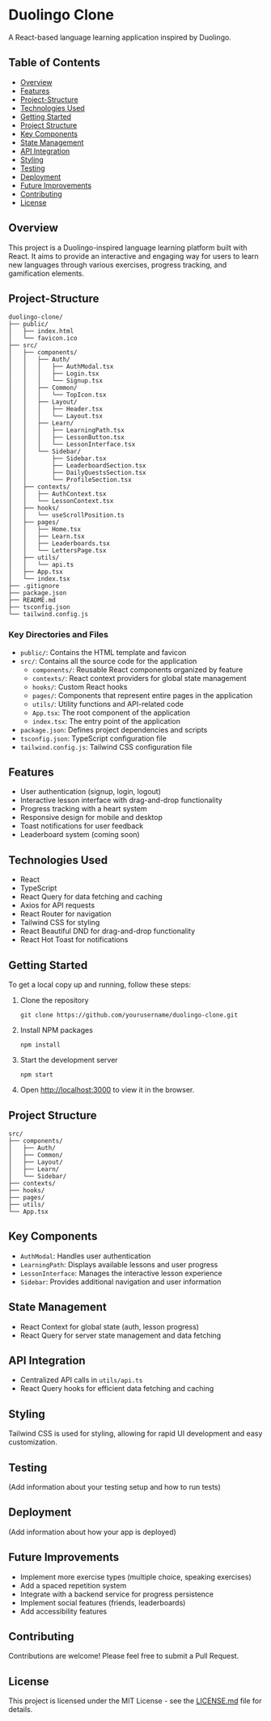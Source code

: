 # Duolingo Clone

A React-based language learning application inspired by Duolingo.

## Table of Contents

- [Overview](#overview)
- [Features](#features)
- [Project-Structure](#Project-Structure)
- [Technologies Used](#technologies-used)
- [Getting Started](#getting-started)
- [Project Structure](#project-structure)
- [Key Components](#key-components)
- [State Management](#state-management)
- [API Integration](#api-integration)
- [Styling](#styling)
- [Testing](#testing)
- [Deployment](#deployment)
- [Future Improvements](#future-improvements)
- [Contributing](#contributing)
- [License](#license)

## Overview

This project is a Duolingo-inspired language learning platform built with React. It aims to provide an interactive and engaging way for users to learn new languages through various exercises, progress tracking, and gamification elements.

## Project-Structure

```
duolingo-clone/
├── public/
│   ├── index.html
│   └── favicon.ico
├── src/
│   ├── components/
│   │   ├── Auth/
│   │   │   ├── AuthModal.tsx
│   │   │   ├── Login.tsx
│   │   │   └── Signup.tsx
│   │   ├── Common/
│   │   │   └── TopIcon.tsx
│   │   ├── Layout/
│   │   │   ├── Header.tsx
│   │   │   └── Layout.tsx
│   │   ├── Learn/
│   │   │   ├── LearningPath.tsx
│   │   │   ├── LessonButton.tsx
│   │   │   └── LessonInterface.tsx
│   │   └── Sidebar/
│   │       ├── Sidebar.tsx
│   │       ├── LeaderboardSection.tsx
│   │       ├── DailyQuestsSection.tsx
│   │       └── ProfileSection.tsx
│   ├── contexts/
│   │   ├── AuthContext.tsx
│   │   └── LessonContext.tsx
│   ├── hooks/
│   │   └── useScrollPosition.ts
│   ├── pages/
│   │   ├── Home.tsx
│   │   ├── Learn.tsx
│   │   ├── Leaderboards.tsx
│   │   └── LettersPage.tsx
│   ├── utils/
│   │   └── api.ts
│   ├── App.tsx
│   └── index.tsx
├── .gitignore
├── package.json
├── README.md
├── tsconfig.json
└── tailwind.config.js
```

### Key Directories and Files

- `public/`: Contains the HTML template and favicon
- `src/`: Contains all the source code for the application
  - `components/`: Reusable React components organized by feature
  - `contexts/`: React context providers for global state management
  - `hooks/`: Custom React hooks
  - `pages/`: Components that represent entire pages in the application
  - `utils/`: Utility functions and API-related code
  - `App.tsx`: The root component of the application
  - `index.tsx`: The entry point of the application
- `package.json`: Defines project dependencies and scripts
- `tsconfig.json`: TypeScript configuration file
- `tailwind.config.js`: Tailwind CSS configuration file


## Features

- User authentication (signup, login, logout)
- Interactive lesson interface with drag-and-drop functionality
- Progress tracking with a heart system
- Responsive design for mobile and desktop
- Toast notifications for user feedback
- Leaderboard system (coming soon)

## Technologies Used

- React
- TypeScript
- React Query for data fetching and caching
- Axios for API requests
- React Router for navigation
- Tailwind CSS for styling
- React Beautiful DND for drag-and-drop functionality
- React Hot Toast for notifications

## Getting Started

To get a local copy up and running, follow these steps:

1. Clone the repository
   ```
   git clone https://github.com/yourusername/duolingo-clone.git
   ```

2. Install NPM packages
   ```
   npm install
   ```

3. Start the development server
   ```
   npm start
   ```

4. Open [http://localhost:3000](http://localhost:3000) to view it in the browser.

## Project Structure

```
src/
├── components/
│   ├── Auth/
│   ├── Common/
│   ├── Layout/
│   ├── Learn/
│   └── Sidebar/
├── contexts/
├── hooks/
├── pages/
├── utils/
└── App.tsx
```

## Key Components

- `AuthModal`: Handles user authentication
- `LearningPath`: Displays available lessons and user progress
- `LessonInterface`: Manages the interactive lesson experience
- `Sidebar`: Provides additional navigation and user information

## State Management

- React Context for global state (auth, lesson progress)
- React Query for server state management and data fetching

## API Integration

- Centralized API calls in `utils/api.ts`
- React Query hooks for efficient data fetching and caching

## Styling

Tailwind CSS is used for styling, allowing for rapid UI development and easy customization.

## Testing

(Add information about your testing setup and how to run tests)

## Deployment

(Add information about how your app is deployed)

## Future Improvements

- Implement more exercise types (multiple choice, speaking exercises)
- Add a spaced repetition system
- Integrate with a backend service for progress persistence
- Implement social features (friends, leaderboards)
- Add accessibility features

## Contributing

Contributions are welcome! Please feel free to submit a Pull Request.

## License

This project is licensed under the MIT License - see the [LICENSE.md](LICENSE.md) file for details.